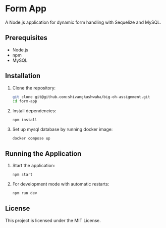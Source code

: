 
# Form App

A Node.js application for dynamic form handling with Sequelize and MySQL.

## Prerequisites

- Node.js
- npm
- MySQL

## Installation

1. Clone the repository:
   ```sh
   git clone git@github.com:shivangkushwaha/big-oh-assignment.git
   cd form-app
   ```

2. Install dependencies:
   ```sh
   npm install
   ```

3. Set up mysql database by running docker image:
   ```
   docker compose up
   ```

## Running the Application

1. Start the application:
   ```sh
   npm start
   ```

2. For development mode with automatic restarts:
   ```sh
   npm run dev
   ```

## License

This project is licensed under the MIT License.
